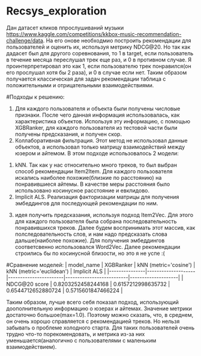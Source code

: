 # Recsys_exploration
Дан датасет кликов ппрослушиваний музыки https://www.kaggle.com/competitions/kkbox-music-recommendation-challenge/data. На его онове необходмио построить рекомендации для пользователей и оценить их, используя метрику NDCG@20. Но так как дадасет был для другого соревнования, то 1 в target, если пользователь в течение месяца переслушал трек еще раз, и 0 в противном случае. Я проинтерпретировал это как 1, если пользователю трек понравился(он его прослушал хотя бы 2 раза), и 0 в случае если нет. Таким образом получается классическая для задач рекомендации таблица с положительными и отрицательными взаимодействиями.

#Подходы к решению:
1) Для каждого пользователя и объекта были получены числовые признаки. После чего данная информация использовалась, как характеристика объектов. Используя эту информацию, с помощью XGBRanker, для каждого пользователя из тестовой части были получены предсказания, и получен скор.
2) Коллаборативная фильтрация. Этот метод не использовал данные объектов, а использовал только матрицу взаимодействий между юзером и айтемом. В этом подходе использовалось 2 модели:
   
  1. kNN. Так как у нас относительно много треков, то был выбран способ рекомендации Item2Item. Для каждого пользователя искались наиболее похожие(близкие по расстоянию) на понравившиеся айтемы. В качестве меры расстояния было использовано косинусное расстояние и евклидово.
  2. Implicit ALS. Реализация факторизации матрицы для получения эмбеддингов для последующей рекомендации по ним.
3) идея получить предсказания, используя подход Item2Vec. Для этого для каждого пользователя была собрана последовательность понравившихся треков. Далее будем воспринимать этот массив, как полследовательность слов, и нам надо предсказать слова дальше(наиболее похожие). Для получения эмбеддингов соответсвенно использовался Word2Vec. Далее рекомендации строились бы по косинусной близости, но это я не успе :(

#Сравнение моделей:
| model_name    | XGBRanker          | kNN (metric='cosine') | kNN (metric='euclidean') | Implicit ALS       |
|---------------|--------------------|-----------------------|--------------------------|--------------------|
| NDCG@20 score | 0.8203252458244168 | 0.6157212998635732    | 0.6544712652880724       | 0.5715601847466224 |

Таким образом, лучше всего себя показал подход, использующий доополнительную информацию о юзерах и айтемах. Значение метрики достаточно большое(max=1.0). Поэтому можно сказать, что, в среднем, он очень хорошо справляется с рекомендацией треков. Но нельзя забывать о проблеме холодного старта. Для таких пользователей очень трудно что-то порекомендовать, и метрика из-за них уменьшается(аналогично с пользователями с маленьким взаимодействием).
